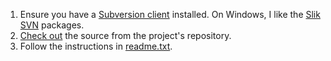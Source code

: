   1. Ensure you have a [Subversion client](http://subversion.tigris.org/links.html#clients) installed.  On Windows, I like the [Slik SVN](http://www.sliksvn.com/en/download) packages.
  1. [Check out](http://code.google.com/p/jing-trang/source/checkout) the source from the project's repository.
  1. Follow the instructions in [readme.txt](http://jing-trang.googlecode.com/svn/trunk/readme.txt).